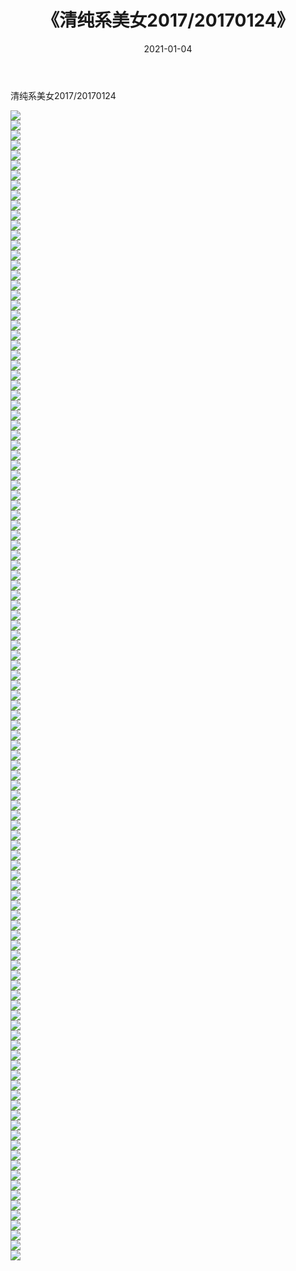 ﻿---
layout: post
title:  《清纯系美女2017/20170124》
date:   2021-01-04
img: http://pic.660000.xyz/1:/清纯系美女/2017/20170124/000.jpg
categories: [美女, 清纯, 唯美]
---

清纯系美女2017/20170124

 ![](http://pic.660000.xyz/1:/清纯系美女/2017/20170124/001.jpg) <br>![](http://pic.660000.xyz/1:/清纯系美女/2017/20170124/002.jpg) <br>![](http://pic.660000.xyz/1:/清纯系美女/2017/20170124/003.jpg) <br>![](http://pic.660000.xyz/1:/清纯系美女/2017/20170124/004.jpg) <br>![](http://pic.660000.xyz/1:/清纯系美女/2017/20170124/005.jpg) <br>![](http://pic.660000.xyz/1:/清纯系美女/2017/20170124/006.jpg) <br>![](http://pic.660000.xyz/1:/清纯系美女/2017/20170124/007.jpg) <br>![](http://pic.660000.xyz/1:/清纯系美女/2017/20170124/008.jpg) <br>![](http://pic.660000.xyz/1:/清纯系美女/2017/20170124/009.jpg) <br>![](http://pic.660000.xyz/1:/清纯系美女/2017/20170124/010.jpg) <br>![](http://pic.660000.xyz/1:/清纯系美女/2017/20170124/011.jpg) <br>![](http://pic.660000.xyz/1:/清纯系美女/2017/20170124/012.jpg) <br>![](http://pic.660000.xyz/1:/清纯系美女/2017/20170124/013.jpg) <br>![](http://pic.660000.xyz/1:/清纯系美女/2017/20170124/014.jpg) <br>![](http://pic.660000.xyz/1:/清纯系美女/2017/20170124/015.jpg) <br>![](http://pic.660000.xyz/1:/清纯系美女/2017/20170124/016.jpg) <br>![](http://pic.660000.xyz/1:/清纯系美女/2017/20170124/017.jpg) <br>![](http://pic.660000.xyz/1:/清纯系美女/2017/20170124/018.jpg) <br>![](http://pic.660000.xyz/1:/清纯系美女/2017/20170124/019.jpg) <br>![](http://pic.660000.xyz/1:/清纯系美女/2017/20170124/020.jpg) <br>![](http://pic.660000.xyz/1:/清纯系美女/2017/20170124/021.jpg) <br>![](http://pic.660000.xyz/1:/清纯系美女/2017/20170124/022.jpg) <br>![](http://pic.660000.xyz/1:/清纯系美女/2017/20170124/023.jpg) <br>![](http://pic.660000.xyz/1:/清纯系美女/2017/20170124/024.jpg) <br>![](http://pic.660000.xyz/1:/清纯系美女/2017/20170124/025.jpg) <br>![](http://pic.660000.xyz/1:/清纯系美女/2017/20170124/026.jpg) <br>![](http://pic.660000.xyz/1:/清纯系美女/2017/20170124/027.jpg) <br>![](http://pic.660000.xyz/1:/清纯系美女/2017/20170124/028.jpg) <br>![](http://pic.660000.xyz/1:/清纯系美女/2017/20170124/029.jpg) <br>![](http://pic.660000.xyz/1:/清纯系美女/2017/20170124/030.jpg) <br>![](http://pic.660000.xyz/1:/清纯系美女/2017/20170124/031.jpg) <br>![](http://pic.660000.xyz/1:/清纯系美女/2017/20170124/032.jpg) <br>![](http://pic.660000.xyz/1:/清纯系美女/2017/20170124/033.jpg) <br>![](http://pic.660000.xyz/1:/清纯系美女/2017/20170124/034.jpg) <br>![](http://pic.660000.xyz/1:/清纯系美女/2017/20170124/035.jpg) <br>![](http://pic.660000.xyz/1:/清纯系美女/2017/20170124/036.jpg) <br>![](http://pic.660000.xyz/1:/清纯系美女/2017/20170124/037.jpg) <br>![](http://pic.660000.xyz/1:/清纯系美女/2017/20170124/038.jpg) <br>![](http://pic.660000.xyz/1:/清纯系美女/2017/20170124/039.jpg) <br>![](http://pic.660000.xyz/1:/清纯系美女/2017/20170124/040.jpg) <br>![](http://pic.660000.xyz/1:/清纯系美女/2017/20170124/041.jpg) <br>![](http://pic.660000.xyz/1:/清纯系美女/2017/20170124/042.jpg) <br>![](http://pic.660000.xyz/1:/清纯系美女/2017/20170124/043.jpg) <br>![](http://pic.660000.xyz/1:/清纯系美女/2017/20170124/044.jpg) <br>![](http://pic.660000.xyz/1:/清纯系美女/2017/20170124/045.jpg) <br>![](http://pic.660000.xyz/1:/清纯系美女/2017/20170124/046.jpg) <br>![](http://pic.660000.xyz/1:/清纯系美女/2017/20170124/047.jpg) <br>![](http://pic.660000.xyz/1:/清纯系美女/2017/20170124/048.jpg) <br>![](http://pic.660000.xyz/1:/清纯系美女/2017/20170124/049.jpg) <br>![](http://pic.660000.xyz/1:/清纯系美女/2017/20170124/050.jpg) <br>![](http://pic.660000.xyz/1:/清纯系美女/2017/20170124/051.jpg) <br>![](http://pic.660000.xyz/1:/清纯系美女/2017/20170124/052.jpg) <br>![](http://pic.660000.xyz/1:/清纯系美女/2017/20170124/053.jpg) <br>![](http://pic.660000.xyz/1:/清纯系美女/2017/20170124/054.jpg) <br>![](http://pic.660000.xyz/1:/清纯系美女/2017/20170124/055.jpg) <br>![](http://pic.660000.xyz/1:/清纯系美女/2017/20170124/056.jpg) <br>![](http://pic.660000.xyz/1:/清纯系美女/2017/20170124/057.jpg) <br>![](http://pic.660000.xyz/1:/清纯系美女/2017/20170124/058.jpg) <br>![](http://pic.660000.xyz/1:/清纯系美女/2017/20170124/059.jpg) <br>![](http://pic.660000.xyz/1:/清纯系美女/2017/20170124/060.jpg) <br>![](http://pic.660000.xyz/1:/清纯系美女/2017/20170124/061.jpg) <br>![](http://pic.660000.xyz/1:/清纯系美女/2017/20170124/062.jpg) <br>![](http://pic.660000.xyz/1:/清纯系美女/2017/20170124/063.jpg) <br>![](http://pic.660000.xyz/1:/清纯系美女/2017/20170124/064.jpg) <br>![](http://pic.660000.xyz/1:/清纯系美女/2017/20170124/065.jpg) <br>![](http://pic.660000.xyz/1:/清纯系美女/2017/20170124/066.jpg) <br>![](http://pic.660000.xyz/1:/清纯系美女/2017/20170124/067.jpg) <br>![](http://pic.660000.xyz/1:/清纯系美女/2017/20170124/068.jpg) <br>![](http://pic.660000.xyz/1:/清纯系美女/2017/20170124/069.jpg) <br>![](http://pic.660000.xyz/1:/清纯系美女/2017/20170124/070.jpg) <br>![](http://pic.660000.xyz/1:/清纯系美女/2017/20170124/071.jpg) <br>![](http://pic.660000.xyz/1:/清纯系美女/2017/20170124/072.jpg) <br>![](http://pic.660000.xyz/1:/清纯系美女/2017/20170124/073.jpg) <br>![](http://pic.660000.xyz/1:/清纯系美女/2017/20170124/074.jpg) <br>![](http://pic.660000.xyz/1:/清纯系美女/2017/20170124/075.jpg) <br>![](http://pic.660000.xyz/1:/清纯系美女/2017/20170124/076.jpg) <br>![](http://pic.660000.xyz/1:/清纯系美女/2017/20170124/077.jpg) <br>![](http://pic.660000.xyz/1:/清纯系美女/2017/20170124/078.jpg) <br>![](http://pic.660000.xyz/1:/清纯系美女/2017/20170124/079.jpg) <br>![](http://pic.660000.xyz/1:/清纯系美女/2017/20170124/080.jpg) <br>![](http://pic.660000.xyz/1:/清纯系美女/2017/20170124/081.jpg) <br>![](http://pic.660000.xyz/1:/清纯系美女/2017/20170124/082.jpg) <br>![](http://pic.660000.xyz/1:/清纯系美女/2017/20170124/083.jpg) <br>![](http://pic.660000.xyz/1:/清纯系美女/2017/20170124/084.jpg) <br>![](http://pic.660000.xyz/1:/清纯系美女/2017/20170124/085.jpg) <br>![](http://pic.660000.xyz/1:/清纯系美女/2017/20170124/086.jpg) <br>![](http://pic.660000.xyz/1:/清纯系美女/2017/20170124/087.jpg) <br>![](http://pic.660000.xyz/1:/清纯系美女/2017/20170124/088.jpg) <br>![](http://pic.660000.xyz/1:/清纯系美女/2017/20170124/089.jpg) <br>![](http://pic.660000.xyz/1:/清纯系美女/2017/20170124/090.jpg) <br>![](http://pic.660000.xyz/1:/清纯系美女/2017/20170124/091.jpg) <br>![](http://pic.660000.xyz/1:/清纯系美女/2017/20170124/092.jpg) <br>![](http://pic.660000.xyz/1:/清纯系美女/2017/20170124/093.jpg) <br>![](http://pic.660000.xyz/1:/清纯系美女/2017/20170124/094.jpg) <br>![](http://pic.660000.xyz/1:/清纯系美女/2017/20170124/095.jpg) <br>![](http://pic.660000.xyz/1:/清纯系美女/2017/20170124/096.jpg) <br>![](http://pic.660000.xyz/1:/清纯系美女/2017/20170124/097.jpg) <br>![](http://pic.660000.xyz/1:/清纯系美女/2017/20170124/098.jpg) <br>![](http://pic.660000.xyz/1:/清纯系美女/2017/20170124/099.jpg) <br>![](http://pic.660000.xyz/1:/清纯系美女/2017/20170124/100.jpg) <br>![](http://pic.660000.xyz/1:/清纯系美女/2017/20170124/101.jpg) <br>![](http://pic.660000.xyz/1:/清纯系美女/2017/20170124/102.jpg) <br>![](http://pic.660000.xyz/1:/清纯系美女/2017/20170124/103.jpg) <br>![](http://pic.660000.xyz/1:/清纯系美女/2017/20170124/104.jpg) <br>![](http://pic.660000.xyz/1:/清纯系美女/2017/20170124/105.jpg) <br>![](http://pic.660000.xyz/1:/清纯系美女/2017/20170124/106.jpg) <br>![](http://pic.660000.xyz/1:/清纯系美女/2017/20170124/107.jpg) <br>![](http://pic.660000.xyz/1:/清纯系美女/2017/20170124/108.jpg) <br>![](http://pic.660000.xyz/1:/清纯系美女/2017/20170124/109.jpg) <br>![](http://pic.660000.xyz/1:/清纯系美女/2017/20170124/110.jpg) <br>![](http://pic.660000.xyz/1:/清纯系美女/2017/20170124/111.jpg) <br>![](http://pic.660000.xyz/1:/清纯系美女/2017/20170124/112.jpg) <br>![](http://pic.660000.xyz/1:/清纯系美女/2017/20170124/113.jpg) <br>![](http://pic.660000.xyz/1:/清纯系美女/2017/20170124/114.jpg) <br>![](http://pic.660000.xyz/1:/清纯系美女/2017/20170124/115.jpg) <br>